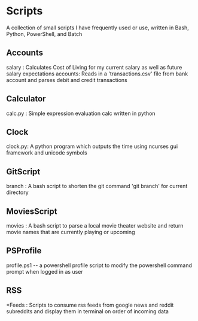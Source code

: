 # Scripts
A collection of small scripts I have frequently used or use, written in Bash, Python, PowerShell, and Batch

## Accounts
salary  : Calculates Cost of Living for my current salary as well as future salary expectations
accounts: Reads in a 'transactions.csv' file from bank account and parses debit and credit transactions

## Calculator
calc.py : Simple expression evaluation calc written in python

## Clock
clock.py: A python program which outputs the time using ncurses gui framework and unicode symbols

## GitScript
branch  : A bash script to shorten the git command 'git branch' for current directory

## MoviesScript
movies  : A bash script to parse a local movie theater website and return movie names that are currently playing or upcoming

## PSProfile
profile.ps1 -- a powershell profile script to modify the powershell command prompt when logged in as user

## RSS
*Feeds  : Scripts to consume rss feeds from google news and reddit subreddits and display them in terminal on order of incoming data

